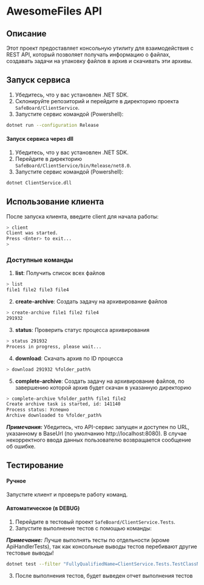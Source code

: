 # AwesomeFiles API

## Описание

Этот проект предоставляет консольную утилиту для взаимодействия с REST API, который позволяет получать информацию о файлах, создавать задачи на упаковку файлов в архив и скачивать эти архивы.

## Запуск сервиса

1. Убедитесь, что у вас установлен .NET SDK.
2. Склонируйте репозиторий и перейдите в директорию проекта `SafeBoard/ClientService`.
3. Запустите сервис командой (Powershell):

```bash
dotnet run --configuration Release
```

#### Запуск сервиса через dll

1. Убедитесь, что у вас установлен .NET SDK.
2. Перейдите в директорию `SafeBoard/ClientService/bin/Release/net8.0`.
3. Запустите сервис командой (Powershell):

```bash
dotnet ClientService.dll
```

## Использование клиента

После запуска клиента, введите client для начала работы:

```bash
> client
Client was started.
Press <Enter> to exit...
>
```

### Доступные команды

1. __list__: Получить список всех файлов

```bash
> list
file1 file2 file3 file4
```

2. __create-archive__: Создать задачу на архивирование файлов

```bash
> create-archive file1 file2 file4
291932
```

3. __status__: Проверить статус процесса архивирования

```bash
> status 291932
Process in progress, please wait...
```

4. __download__: Скачать архив по ID процесса
```bash
> download 291932 %folder_path%
```

5. __complete-archive__: Создать задачу на архивирование файлов, по завершению которой архив будет скачан в указанную директорию

```bash
> complete-archive %folder_path% file1 file2
Create archive task is started, id: 141140
Process status: Успешно
Archive downloaded to %folder_path%
```

___Примечания:___
Убедитесь, что API-сервис запущен и доступен по URL, указанному в BaseUrl (по умолчанию http://localhost:8080).
В случае некорректного ввода данных пользователю возвращается сообщение об ошибке.

## Тестирование

#### Ручное

Запустите клиент и проверьте работу команд.

#### Автоматическое (в DEBUG)

1. Перейдите в тестовый проект `SafeBoard/ClientService.Tests`.
2. Запустите выполнение тестов с помощью команды:

___Примечание:___ Лучше выполнять тесты по отдельности (кроме ApiHandlerTests), так как консольные выводы тестов перебивают другие тестовые выводы!

```bash
dotnet test --filter "FullyQualifiedName=ClientService.Tests.TestClassName.TestMethodName"
```

3. После выполнения тестов, будет выведен отчет выполнения тестов

